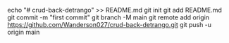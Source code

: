 echo "# crud-back-detrango" >> README.md
git init
git add README.md
git commit -m "first commit"
git branch -M main
git remote add origin https://github.com/Wanderson027/crud-back-detrango.git
git push -u origin main